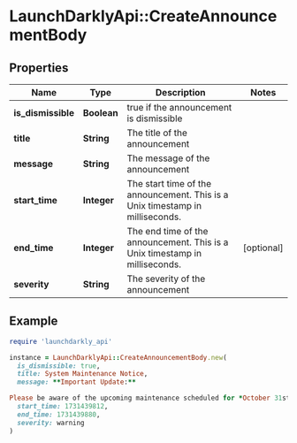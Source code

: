 # LaunchDarklyApi::CreateAnnouncementBody

## Properties

| Name | Type | Description | Notes |
| ---- | ---- | ----------- | ----- |
| **is_dismissible** | **Boolean** | true if the announcement is dismissible |  |
| **title** | **String** | The title of the announcement |  |
| **message** | **String** | The message of the announcement |  |
| **start_time** | **Integer** | The start time of the announcement. This is a Unix timestamp in milliseconds. |  |
| **end_time** | **Integer** | The end time of the announcement. This is a Unix timestamp in milliseconds. | [optional] |
| **severity** | **String** | The severity of the announcement |  |

## Example

```ruby
require 'launchdarkly_api'

instance = LaunchDarklyApi::CreateAnnouncementBody.new(
  is_dismissible: true,
  title: System Maintenance Notice,
  message: **Important Update:**

Please be aware of the upcoming maintenance scheduled for *October 31st, 2024*. The system will be unavailable from **12:00 AM** to **4:00 AM**.,
  start_time: 1731439812,
  end_time: 1731439880,
  severity: warning
)
```

